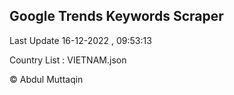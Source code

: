 

## Google Trends Keywords Scraper 
 
Last Update 16-12-2022 , 09:53:13

Country List :
VIETNAM.json



© Abdul Muttaqin 
